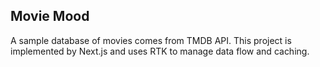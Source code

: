 ## Movie Mood

A sample database of movies comes from TMDB API.
This project is implemented by Next.js and uses RTK to manage data flow and caching.
